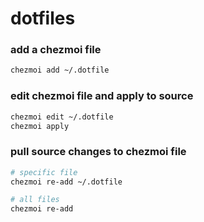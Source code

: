 # dotfiles

### add a chezmoi file

```bash
chezmoi add ~/.dotfile
```
 
### edit chezmoi file and apply to source

```bash
chezmoi edit ~/.dotfile
chezmoi apply
```

### pull source changes to chezmoi file

```bash
# specific file
chezmoi re-add ~/.dotfile

# all files
chezmoi re-add
```
